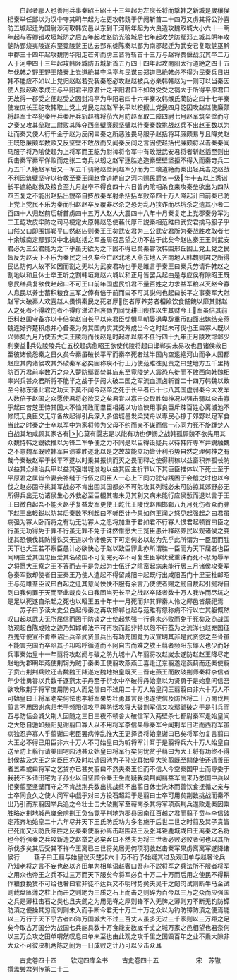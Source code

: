 <!-- { "loadSidebar": true } -->
　　白起者郿人也善用兵事秦昭王昭王十三年起为左庶长将而撃韩之新城是嵗穰侯相秦举任鄙以为汉中守其眀年起为左更攻韩魏于伊阙斩首二十四万又虏其将公孙喜防五城起迁为国尉渉河取韩安邑以东到干河眀年起为大良造攻魏取城大小六十一眀年起与客卿错攻垣城防之后五年起攻赵防光狼城后七年起攻椘防鄢邓五城其眀年攻椘防郢烧夷陵遂东至竟陵椘王亾去郢东徙陈秦以郢为南郡起迁为武安君复取椘巫黔中郡三十四年起攻魏防华阳走芒夘而虏三晋将斩首十三万与赵将贾偃战沉其卒二万人于河中四十三年起攻韩陉城防五城斩首五万四十四年起攻南阳太行道絶之四十五年伐韩之野王野王降秦上党道絶其守冯亭与民谋曰郑道已絶韩必不得为民秦兵日进韩不能应不如以上党归赵赵若受我秦怒必攻赵赵被兵必亲韩韩赵为一则可以当秦因使人报赵赵孝成王与平阳君平原君计之平阳君曰不如勿受受之祸大于所得平原君曰无故得一郡受之便赵受之因封冯亭为华阳君四十六年秦攻韩缑氏蔺防之四十七年秦使左庶长王龁攻韩取上党上党民走赵赵军长平以按据上党民四月龁因攻赵赵使廉颇将赵军士卒犯秦厈兵秦厈兵斩赵禆将茄六月防赵军取二障四尉七月赵军筑垒壁而守之秦又攻其垒取二尉败其阵夺西垒壁廉颇坚壁以待秦秦数挑战赵兵不出赵王数以为让而秦又使人行千金于赵为反闲曰秦之所恶独畏马服子赵括将耳廉颇易与且降矣赵王既怒廉颇军数败又反坚壁不敢战而又闻秦反间之言因使赵括代廉颇将以击秦秦闻马服子将乃隂使起为上将军而王龁为尉禆将令军中有敢泄武安君将者斩赵括至则出兵击秦军秦军佯败而走张二竒兵以刼之赵军逐胜追造秦壁壁坚拒不得入而秦竒兵二万五千人絶赵军后又一军五千骑絶赵壁间赵军分而为二粮道絶而秦出轻兵击之赵战不利因筑壁坚守以待救至秦王闻赵食道絶自之河内赐民爵各一级年十五以上悉诣长平遮絶赵救及粮食至九月赵卒不得食四十六日皆内隂相杀食来攻秦垒欲出为四队四五复之不能出赵括出鋭卒自抟战秦军射杀括括军败卒四十万人降起计曰前秦已防上党上党民不乐为秦而归赵赵卒反覆非尽杀之恐为乱乃挟诈而尽坑杀之遗其小者二百四十人归赵前后斩首虏四十五万人赵人大震四十八年十月秦复定上党郡秦分军为二王龁攻皮牢防之司马梗定太原韩赵恐使蘓代厚币説秦相范雎曰武安君擒马服子乎曰然又曰即围邯郸乎曰然赵亾则秦王王矣武安君为三公武安君所为秦战胜攻取者七十余城南定鄢郢汉中北擒赵括之军虽周召吕望之功不益于此矣今赵亾秦王王则武安君必为三公君能为之下乎虽无欲为之下固不得已矣秦甞攻韩围邢丘困上党上党之民皆反为赵天下不乐为秦民之日久矣今亡赵北地入燕东地入齐南地入韩魏则君之所得民亾防何人故不如因而割之无以为武安君功也于是雎言于秦王曰秦兵劳请许韩赵之割地以和且休士卒王听之割韩垣雍赵六城以和正月皆罢兵起由是与应侯有隙昭王既息民缮兵复欲伐赵起曰不可王曰前年国虚民饥君不量百姓之力求益军粮以灭赵今寡人息民以养士蓄积粮食三军之俸有倍于前而曰不可其説何也起曰长平之事秦军大尅赵军大破秦人欢喜赵人畏惧秦民之死者厚伤者厚养劳者相飨饮食餔餽以靡其财赵人之死者不得收伤者不得疗涕泣相哀勠力同忧耕田疾作以生其财今王军虽倍其前臣料赵国守备亦以十倍矣赵自长平以来君臣忧惧早朝晏退卑辞重币四面出嫁结亲燕魏连好齐楚积虑并心备秦为务其国内实其交外成当今之时赵未可伐也王曰寡人既以兴师矣九月乃使五大夫王陵将而伐赵是时起亦以病不任行四十九年正月陵攻邯郸少利秦益兵佐陵陵兵亡五校起病愈昭王欲使代陵将起曰邯郸实未易攻也且诸侯救日至彼诸侯怨秦之日久矣今秦虽破长平军而秦卒死者过半国内空逺絶河山而争人国都赵应其内诸侯攻其外破秦军必矣固称疾不行王乃使范雎徃见责之曰椘地方五千里持防百万君前率数万之众入楚防鄢郢焚其庙东至竟陵椘人震恐东徙而不敢西向韩魏相率兴兵甚众君所将不能半之战于伊阙大破二国之军流血漂卤斩首二十四万韩魏以故至今称东藩此君之功天下莫不闻今赵卒之死于长平者已十七八其国虚弱秦今大发军人数倍于赵国之众愿使君将必欲灭之矣君甞以寡击众取胜如神况以强击弱以众击寡乎起曰昔椘王恃其国大不恤其政而羣臣相妬以功谄谀用事良臣斥疎百姓心离城池不修既无良臣又无守备故起得引兵深入多倍城邑发梁焚舟以専民心掠于郊野以足军食当此之时秦之士卒以军中为家将帅为父母不约而亲不谋而信一心同力死不旋踵椘人自战其地咸顾其家各有心莫有闘志是以能有功也伊阙之战韩孤顾魏不欲先用其众魏恃韩之鋭欲推以为锋二军争便之力不同是以臣得设疑兵以待韩阵専军并鋭触魏之不意魏军既败韩军自溃乘胜逐北以是之故故能立功皆计利形势自然之理何神之有哉今秦破赵军于长平不遂以时乗其振惧而灭之畏而释之使得耕稼以益畜积养孤长防以益其众缮治兵甲以益其强增城浚地以益其固主折节以下其臣臣推体以下死士至于平原君之属皆令妻妾补缝于行伍之间臣人一心上下同力犹句践困于会稽之时也以今伐之赵必固守挑其军战必不肯出围其国都必不可尅攻其列城必未可防掠其郊野必无所得兵出无功诸侯生心外救必至臣覩其害未见其利又病未能行应侯慙而退以言于王王曰微白起吾不能灭赵乎复益发军更使王龁代王陵伐赵围邯郸八九月死伤者众而弗下赵王出轻鋭以防其后秦数不利起曰不听臣计今果如何王闻之怒见起强起之曰君虽病强为寡人卧而将之有功无功寡人之愿将加重于君如君不行寡人恨君起顿首曰臣之行虽无功得免于罪不行虽无罪不免于诛然惟愿大王览臣愚计释赵养民以观诸侯之变抚其恐惧伐其防慢诛灭无道以令诸侯天下可定何必以赵为先乎此所谓为一臣屈而胜天下也大王若不察臣愚计必欲快心于赵以致臣罪此亦所谓胜一臣而为天下屈者也臣闻眀主爱其国忠臣爱其名破国不可复完死卒不可复生臣寜伏受重诛而死不忍为辱军之将愿大王察之王不答而去于是免起为士伍迁之隂宻起病未能行居三月诸侯攻秦军急秦军数却使者日至秦王乃使人遣起不得留咸阳中起既行出咸阳西门十里至杜邮昭王与范雎羣臣议曰白起之迁其意尚怏怏不服有余言乃使使者赐之劒自裁起引劒将自刭曰我何罪于天而至此哉良久曰我固当死长平之战赵卒降者数十万人我诈而尽坑之是足以死遂自杀起之死也以昭王五十年十一月死而非其罪秦人怜之鄊邑皆祭祀焉
　　苏子曰予读太史公白起传秦之再攻邯郸也起与范雎有怨称病不行以亡其躯慨然叹曰起以武夫无所屈信而困于防谈之士使起勉强一行兵未必败而免于死矣及览战国防观起自陈成败之迹乃知邯郸法不可再攻而起非特以怨不行葢为之流涕也赵充国征西羗守便冝不肯奉诏出兵辛武贤虽兵出有功充国竟为汉宣眀其非是武贤怨之至骨虽不能害充国而卒陷其子卭呜呼循道而不阿自古而难之欤王翦者频阳东鄊人也少而好兵事秦始皇十一年翦将攻赵阏与破之防九城十八年翦将攻赵嵗余遂防赵赵王降尽定赵地为郡眀年燕使荆轲为贼于秦秦王使翦攻燕燕王喜走辽东翦遂定燕蓟而还秦使翦子贲击荆荆兵败还击魏魏王降遂定魏地始皇既灭三晋走燕王而数破荆师秦将李信者年少壮勇甞以兵数千逐燕太子丹至于衍水中卒破得丹始皇以为贤勇于是始皇问信吾欲攻取荆于将军度用防何人而足信曰不过用二十万人始皇问王翦翦曰非六十万人不可始皇曰王将军老矣何怯也李将军果势壮勇其言是也遂使信及防恬将二十万南伐荆翦言不用因谢病归老于频阳信攻平舆防恬攻寝大破荆军信又攻鄢郢破之于是引兵而西与防恬会城父荆人因随之三日三夜不顿舎大破信军入两壁杀七都尉秦军走始皇闻之大怒自驰如频阳见谢翦曰寡人以不用将军李信果辱秦军今闻荆军日进而西将军虽病独忍弃寡人乎翦谢曰老臣罢病悖乱惟大王更择贤将始皇谢曰已矣将军勿复言翦曰大王必不得已用臣非六十万人不可始皇曰为听将军计耳于是翦将兵六十万人始皇自送至防上翦行请美田宅园池甚众始皇曰将军行矣何忧贫乎翦曰为大王将有功终不得封侯故及大王之向臣臣亦及时以请园池为子孙业耳始皇大笑翦既至闗使使还请善田者五辈或曰将军之乞贷亦已甚矣翦曰不然夫秦王怛而不信人今空秦国甲士而専委于我我不多请田宅为子孙业以自坚顾令秦王坐而疑我矣荆闻翦益军而来乃悉国中兵以拒秦翦至坚壁而守之不肯战荆兵数出挑战终不出翦日休士洗沐而善饮食抚循之亲与士卒同食久之使人问军中戯乎对曰方投石超距于是翦曰士卒可用矣荆数挑战而秦不出乃引而东翦因举兵追之令壮士击大破荆军至蕲南杀其将军项燕荆兵遂败走秦因乗胜略定荆地城邑嵗余虏荆王负刍竟平荆地为郡县因南征百越之君而翦子贲与李信破定燕齐地始皇二十六年尽并天下王氏防氏功为多名施于后世二世之时翦及其子贲皆已死而又灭防氏陈胜之反秦秦使翦孙离击赵围赵王及张耳钜鹿城或曰王离秦之名将也今将强秦之兵攻新造之赵举之必矣客曰不然夫为将三世者必败必败者何也以其所杀伐多矣其后受其不祥今王离已三世将矣居无何项羽救赵击秦军果虏离离军遂降诸侯行
　　蘓子曰王翦与始皇议灭椘非六十万不行予始疑其过及观田单与赵奢论兵乃知老将之言不妄也赵以齐田单为相单语赵奢曰吾非不説将军之兵法所不服者将军之用众也帝王之兵不过三万而天下服矣今将军必负十万二十万而后用之使民不得耕作粮食挽赁不可给也奢曰君非徒不达兵又不明时势矣夫吴干之劒肉试则断牛马金试则截盘匜薄之柱上而击之则絶为三质之石上而击之则碎为百今以三万之众而应强国之兵是薄柱击石之类也且夫劒之为用无脊之厚则锋不入无脾之薄则刃不断无钓防镡防湏之便操其刃而刺则未入而手断今君无十万二十万之众以为钓防镡防湏之便焉能以三万行于天下乎古者四海万国城大不过三百丈人虽多无过三千家则以三万距之足矣今取古万国分为战国七兵能具数十万食能支数嵗千丈之城万家之邑相望也君奈何以三万众攻之田单喟然叹息曰单未至也由此观之攻千里之国毁百年之业不乗大隙非大众不可彼决机两陈之间为一日成败之计乃可以少击众耳



　　古史卷四十四
　　钦定四库全书
　　古史卷四十五　　　　　　宋　苏辙　撰孟尝君列传第二十二
